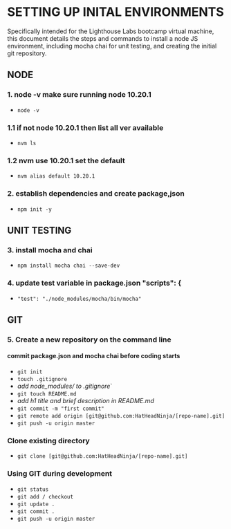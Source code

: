 # SETTING UP INITAL ENVIRONMENTS
Specifically intended for the Lighthouse Labs bootcamp virtual machine, this document details the steps and commands to install a node JS environment, including mocha chai for unit testing, and creating the initial git repository.

## NODE
### 1. node -v make sure running node 10.20.1
* `node -v`

### 1.1 if not node 10.20.1 then list all ver available
* `nvm ls` 

### 1.2 nvm use 10.20.1 set the default
* `nvm alias default 10.20.1`

### 2. establish dependencies and create package,json
* `npm init -y`

## UNIT TESTING
### 3. install mocha and chai
* `npm install mocha chai --save-dev`

### 4. update test variable in package.json "scripts": {
* `"test": "./node_modules/mocha/bin/mocha"`

## GIT
### 5. Create a new repository on the command line
#### commit package.json and mocha chai before coding starts
* `git init`
* `touch .gitignore`
* *add node_modules/ to .gitignore*`
* `git touch README.md`
* *add h1 title and brief description in README.md*
* `git commit -m "first commit"`
* `git remote add origin [git@github.com:HatHeadNinja/[repo-name].git]`
* `git push -u origin master`

### Clone existing directory
* `git clone [git@github.com:HatHeadNinja/[repo-name].git]`

### Using GIT during development
* `git status`
* `git add / checkout`
* `git update .`
* `git commit .`
* `git push -u origin master`
